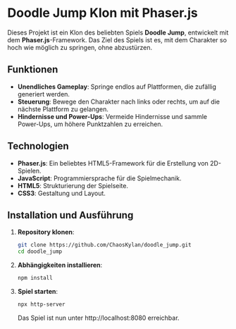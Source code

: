 # Doodle Jump Klon mit Phaser.js

Dieses Projekt ist ein Klon des beliebten Spiels **Doodle Jump**, entwickelt mit dem **Phaser.js**-Framework. Das Ziel des Spiels ist es, mit dem Charakter so hoch wie möglich zu springen, ohne abzustürzen.

## Funktionen

- **Unendliches Gameplay**: Springe endlos auf Plattformen, die zufällig generiert werden.
- **Steuerung**: Bewege den Charakter nach links oder rechts, um auf die nächste Plattform zu gelangen.
- **Hindernisse und Power-Ups**: Vermeide Hindernisse und sammle Power-Ups, um höhere Punktzahlen zu erreichen.

## Technologien

- **Phaser.js**: Ein beliebtes HTML5-Framework für die Erstellung von 2D-Spielen.
- **JavaScript**: Programmiersprache für die Spielmechanik.
- **HTML5**: Strukturierung der Spielseite.
- **CSS3**: Gestaltung und Layout.

## Installation und Ausführung

1. **Repository klonen**:

   ```bash
   git clone https://github.com/ChaosKylan/doodle_jump.git
   cd doodle_jump
   ```
2. **Abhängigkeiten installieren**:
   ```bash
   npm install
   ```
3. **Spiel starten**:
   ```bash
   npx http-server
   ```   
   Das Spiel ist nun unter http://localhost:8080 erreichbar.
